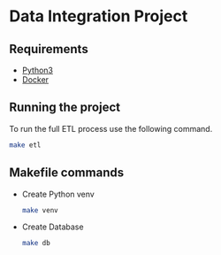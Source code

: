 # Data Integration Project

## Requirements

- [Python3](https://www.python.org/downloads/)
- [Docker](https://docs.docker.com/get-started/get-docker/)

## Running the project

To run the full ETL process use the following command.
```bash
make etl
```

## Makefile commands

- Create Python venv

    ```bash
    make venv
    ```

- Create Database

    ```bash
    make db
    ```